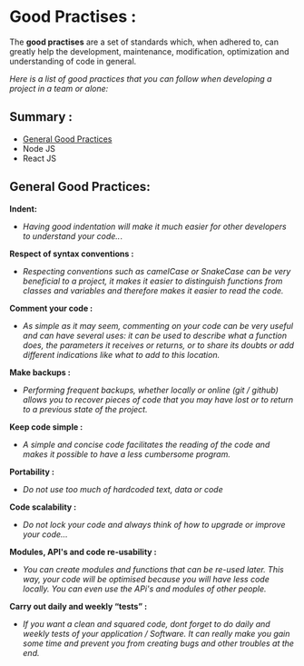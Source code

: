 ﻿# Good Practises : 

The **good practises** are a set of standards which, when adhered to, can greatly help the development, maintenance, modification, optimization and understanding of code in general.
 
 
*Here is a list of good practices that you can follow when developing a project in a team or alone:*

## Summary : 

 - [General Good Practices](https://github.com/TheHerbin/DevOps-GoodPractises/edit/main/README.md#general-good-practices)
 - Node JS
 - React JS

## General Good Practices:

**Indent:**

 - *Having good indentation will make it much easier for other developers
   to understand your code..*.
   
**Respect of syntax conventions :**


 - *Respecting conventions such as camelCase or SnakeCase can be very
   beneficial to a project, it makes it easier to distinguish functions
   from classes and variables and therefore makes it easier to read the
   code.*

**Comment your code :**

 - *As simple as it may seem, commenting on your code can be very useful
   and can have several uses: it can be used to describe what a function
   does, the parameters it receives or returns, or to share its doubts
   or add different indications like what to add to this location.*

**Make backups :**

 - *Performing frequent backups, whether locally or online (git / github)
   allows you to recover pieces of code that you may have lost or to
   return to a previous state of the project.*

**Keep code simple :**

 - *A simple and concise code facilitates the reading of the code and
   makes it possible to have a less cumbersome program.*

**Portability :**

 - *Do not use too much of hardcoded text, data or code*

**Code scalability :**

 - *Do not lock your code and always think of how to upgrade or improve
   your code...*

**Modules, API's and code re-usability :**

 - *You can create modules and functions that can be re-used later. This
   way, your code will be optimised because you will have less code
   locally. You can even use the APi's and modules of other people.*

**Carry out daily and weekly “tests” :**

 - *If you want a clean and squared code, dont forget to do daily and
   weekly tests of your application / Software. It can really make you
   gain some time and prevent you from creating bugs and other troubles
   at the end.*
   


